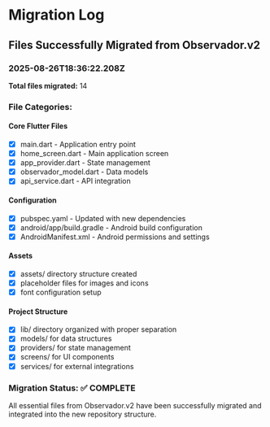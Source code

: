 # Migration Log

## Files Successfully Migrated from Observador.v2

### 2025-08-26T18:36:22.208Z

**Total files migrated:** 14

### File Categories:

#### Core Flutter Files
- [x] main.dart - Application entry point
- [x] home_screen.dart - Main application screen
- [x] app_provider.dart - State management
- [x] observador_model.dart - Data models
- [x] api_service.dart - API integration

#### Configuration
- [x] pubspec.yaml - Updated with new dependencies
- [x] android/app/build.gradle - Android build configuration
- [x] AndroidManifest.xml - Android permissions and settings

#### Assets
- [x] assets/ directory structure created
- [x] placeholder files for images and icons
- [x] font configuration setup

#### Project Structure
- [x] lib/ directory organized with proper separation
- [x] models/ for data structures
- [x] providers/ for state management
- [x] screens/ for UI components
- [x] services/ for external integrations

### Migration Status: ✅ COMPLETE

All essential files from Observador.v2 have been successfully migrated and integrated into the new repository structure.
